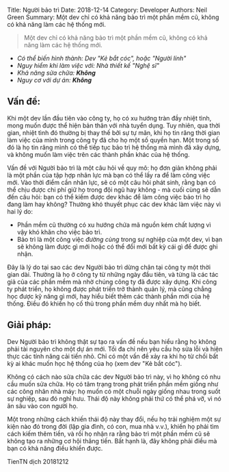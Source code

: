 Title: Người bảo trì 
Date: 2018-12-14
Category: Developer
Authors: Neil Green
Summary: Một dev chỉ có khả năng bảo trì một phần mềm cũ, không có khả năng làm các hệ thống mới.
> Một dev chỉ có khả năng bảo trì một phần mềm cũ, không có khả năng làm các hệ thống mới.

* _Có thể biến hình thành: Dev "Kẻ bắt cóc", hoặc "Người lính"_
* _Nguy hiểm khi làm việc với: Nhà thiết kế "Nghệ sĩ"_
* _Khả năng sửa chữa: **Không**_
* _Nguy cơ với dự án: **Không**_

## Vấn đề:

Khi một dev lần đầu tiên vào công ty, họ có xu hướng tràn đầy nhiệt tình, mong muốn được thể hiện bản thân với nhà tuyển dụng. Tuy nhiên, qua thời gian, nhiệt tình đó thường bị thay thế bởi sự tự mãn, khi họ tin răng thời gian làm việc của mình trong công ty đã cho họ một số quyền hạn. Một trong số đó là họ tin răng mình có thể tiếp tục bảo trì hệ thống mà mình đã xây dựng,  và không muốn làm việc trên các thành phần khác của hệ thống.

Vấn đề với Người bảo trì là một câu hỏi về quy mô: họ đơn giản không phải là một phần của tập hợp nhân lực mà bạn có thể lấy ra để làm công việc mới. Vào thời điểm cần nhân lực, sẽ có một câu hỏi phát sinh, rằng bạn có thể chịu được chi phí giữ họ trong đội ngũ hay không - mà cuối cùng sẽ dẫn đến câu hỏi: bạn có thể kiếm được dev khác để làm công việc bảo trì họ đang làm hay không? Thường khó thuyết phục các dev khác làm việc này vì hai lý do:

* Phần mềm cũ thường có xu hướng chứa mã nguồn kém chất lượng vì vậy khó khăn cho việc bảo trì.
* Bảo trì là một công việc _đường cùng_ trong sự nghiệp của một dev, vì bạn sẽ không làm được gì mới hoặc có thể đổi mới bất kỳ cái gì để được ghi nhận.

Đây là lý do tại sao các dev Người bảo trì dừng chân tại công ty một thời gian dài. Thường là họ ở công ty từ những ngày đầu tiên, và từng là các tác giả của các phần mềm mà nhờ chúng công ty đã được xây dựng. Khi công ty phát triển, họ không được phát triển trở thành quản lý, mà cũng chẳng học được kỹ năng gì mới, hay hiểu biết thêm các thành phần mới của hệ thống. Điều đó khiến họ cố thủ trong phần mềm duy nhất mà họ biết.

## Giải pháp:

Dev Người bảo trì không thật sự tạo ra vấn đề nếu bạn hiểu rằng họ không phải tài nguyên cho một dự án mới. Tối đa chỉ nên yêu cầu họ sửa lỗi và hiện thực các tính năng cải tiến nhỏ. Chỉ có một vấn đề xảy ra khi họ từ chối bất kỳ ai khác muốn học hệ thống của họ (xem dev "Kẻ bắt cóc").

Không có cách nào sửa chữa các dev Người bảo trì này, vì họ không có nhu cầu muốn sửa chữa. Họ có tâm trạng trong phát triển phần mềm giống như các công nhân nhà máy: họ muốn có một chuỗi ngày giống nhau trong suốt sự nghiệp, sau đó nghỉ hưu. Thái độ này không phải thứ có thể phá vỡ, vì nó ăn sâu vào con người họ.

Một trong những cách khiến thái độ này thay đổi, nếu họ trải nghiệm một sự kiện nào đó trong đời (lập gia đình, có con, mua nhà v.v.), khiến họ  phải tìm cách kiếm thêm tiền, và rồi họ nhận ra rằng bảo trì một phần mềm cũ sẽ không tạo ra những cơ hội thăng tiến. Bất hạnh là, đây không phải điều mà bạn có khả năng điều khiển được.

TienTN dịch 20181212
